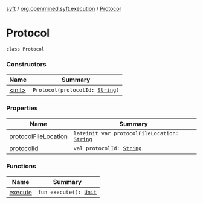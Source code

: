 [syft](../../index.md) / [org.openmined.syft.execution](../index.md) / [Protocol](./index.md)

# Protocol

`class Protocol`

### Constructors

| Name | Summary |
|---|---|
| [&lt;init&gt;](-init-.md) | `Protocol(protocolId: `[`String`](https://kotlinlang.org/api/latest/jvm/stdlib/kotlin/-string/index.html)`)` |

### Properties

| Name | Summary |
|---|---|
| [protocolFileLocation](protocol-file-location.md) | `lateinit var protocolFileLocation: `[`String`](https://kotlinlang.org/api/latest/jvm/stdlib/kotlin/-string/index.html) |
| [protocolId](protocol-id.md) | `val protocolId: `[`String`](https://kotlinlang.org/api/latest/jvm/stdlib/kotlin/-string/index.html) |

### Functions

| Name | Summary |
|---|---|
| [execute](execute.md) | `fun execute(): `[`Unit`](https://kotlinlang.org/api/latest/jvm/stdlib/kotlin/-unit/index.html) |
